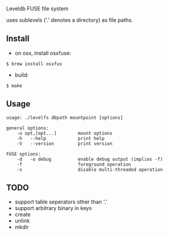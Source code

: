 
Leveldb FUSE file system

uses sublevels ('.' denotes a directory) as file paths.

## Install

- on osx, install osxfuse:
```
$ brew install osxfus
```

- build:
```
$ make
```

## Usage

```
usage: ./levelfs dbpath mountpoint [options]

general options:
    -o opt,[opt...]        mount options
    -h   --help            print help
    -V   --version         print version

FUSE options:
    -d   -o debug          enable debug output (implies -f)
    -f                     foreground operation
    -s                     disable multi-threaded operation
```

## TODO

- support table seperators other than '.'
- support arbitrary binary in keys
- create
- unlink
- mkdir
